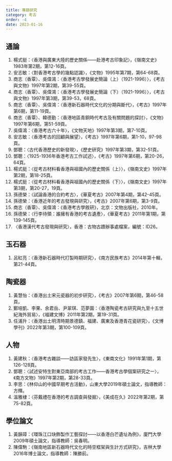 ```yaml
---
title: 專題研究
category: 考古
order: -4
date: 2023-01-16
---
```

## 通論
1. 楊式挺：〈香港與廣東大陸的歷史關係——赴港考古印象記〉，《嶺南文史》1983年第2期，第12-16頁。
2. 安志敏：〈對香港考古學的幾點認識〉，《文物》1995年第7期，第64-68頁。
3. 商志（香覃）、吳偉鴻：〈香港考古學發展史簡論（上）（1921-1996）〉，《考古與文物》1997年第2期，第39-55頁。
4. 商志（香覃）、吳偉鴻：〈香港考古學發展史簡論（下）（1921-1996）〉，《考古與文物》1997年第3期，第39-53，68頁。
5. 商志（香覃）、吳偉鴻：〈香港新石器時代文化的分期與斷代〉，《考古》1997年第6期，第11-19頁。
6. 商志（香覃）、韓德勤：〈香港地區青銅時代考古及有關問題的探討〉，《文物》1997年第6期，第51-59頁。
7.  吳偉鴻：〈香港考古六十年〉，《文物天地》1997年第3期，第7-10頁。
8.  安志敏：〈香港考古的回顧與展望〉，《考古》1997年第6期，第1-10，97-98頁。
9.  鄧聰：〈古代香港歷史的新發現〉，《歷史研究》1997年第3期，第32-51頁。
10. 鄧聰：〈1925-1936年香港考古工作試述〉，《考古》1997年第6期，第20-26，64頁。
11. 楊式挺：〈從考古材料看香港與祖國內的歷史關係（上）〉，《嶺南文史》1997年第2期，第18-25頁。
12. 楊式挺：〈從考古材料看香港與祖國內的歷史關係（下）〉，《嶺南文史》1997年第3期，第20-27，19頁。
13. 孫德榮：〈試論香港的合約考古〉，《華夏考古》2007年第4期，第42-45頁。
14. 孫德榮：〈香港近年的考古發現與研究〉，《考古》2007年第6期，第3-9頁。
15. 商志（香覃）、吳偉鴻：《香港考古學敘研》，北京：文物出版社，2010年。
16. 孫德榮：〈行李待領：誰擁有香港的考古遺產〉，《華夏考古》2011年第1期，第139-145頁。
17. 〈香港漢代考古發現與研究〉，香港：古物古蹟辦事處檔案，編號：ID26。
## 玉石器
1. 呂紅亮：〈香港新石器時代打製時期研究〉，《南方民族考古》2014年第十輯，第21-44頁。
## 陶瓷器
1. 黃慧怡：〈香港出土宋元瓷器的初步研究〉，《考古》2007年第6期，第46-58頁。
2. 鄭培凱、李果、余君岳、尹翠琪、范夢園：〈香港陶瓷考古研究與九至十五世紀海外貿易〉，《福建文博》2011年第2期，第19-31頁。
3. 任浦升：〈香港出土明清時期景德鎮、福建、廣東及香港青花瓷研究〉，《文博學刊》2022年第3期，第100-109頁。
## 人物
1. 黃建秋：〈香港考古雜談——訪區家發先生〉，《東南文化》1991年第1期，第126-128頁。
2. 鄧聰：〈試述安特生對東亞南部的考古工作——香港考古學個案研究之一〉，《南方文物》1997年第2期，第28-33頁。
3. 李思：《林仰山的中國早期考古活動》，山東大學2019年碩士論文，指導教師：方輝。
4. 溫雅棣：〈芬戴禮在香港的考古調查與發掘〉，《美成在久》2022年第2期，第75-82頁。
## 學位論文
1. 黃韻璋：《環珠江口玦飾製作工藝探討——以香港白芒遺址為例》，廈門大學2009年碩士論文，指導教師：吳春明。
2. 陳偉駒：《嶺南地區新石器時代文化的時空框架與生計方式研究》，吉林大學2016年博士論文，指導教師：陳勝前。